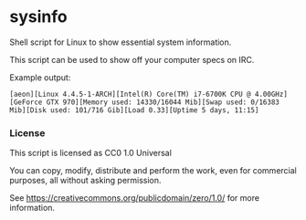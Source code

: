 # sysinfo

Shell script for Linux to show essential system information.

This script can be used to show off your computer specs on IRC.

Example output:

    [aeon][Linux 4.4.5-1-ARCH][Intel(R) Core(TM) i7-6700K CPU @ 4.00GHz][GeForce GTX 970][Memory used: 14330/16044 Mib][Swap used: 0/16383 Mib][Disk used: 101/716 Gib][Load 0.33][Uptime 5 days, 11:15]

### License

This script is licensed as CC0 1.0 Universal

You can copy, modify, distribute and perform the work, even for commercial purposes, all without asking permission.

See https://creativecommons.org/publicdomain/zero/1.0/ for more information.

